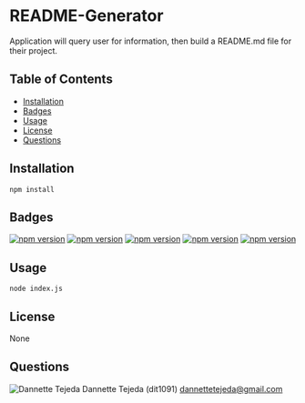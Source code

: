 # README-Generator

Application will query user for information, then build a README.md file for their project.
## Table of Contents 
* [Installation](#installation) 
* [Badges](#badges) 
* [Usage](#usage) 
* [License](#license) 
* [Questions](#questions) 


## Installation 
 `npm install` 


## Badges 
[![npm version](https://badge.fury.io/js/axios.svg)](https://badge.fury.io/js/axios) 
[![npm version](https://badge.fury.io/js/dotenv.svg)](https://badge.fury.io/js/dotenv) 
[![npm version](https://badge.fury.io/js/fs.svg)](https://badge.fury.io/js/fs) 
[![npm version](https://badge.fury.io/js/inquirer.svg)](https://badge.fury.io/js/inquirer) 
[![npm version](https://badge.fury.io/js/util.svg)](https://badge.fury.io/js/util) 


## Usage 
 `node index.js` 


## License 
 None 


## Questions 
 ![Dannette Tejeda](https://avatars2.githubusercontent.com/u/58275699?v=4&s=48)  Dannette Tejeda  (dit1091)  [dannettetejeda@gmail.com](mailto:dannettetejeda@gmail.com)
